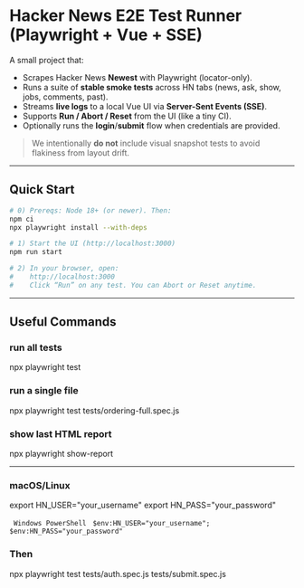 # Hacker News E2E Test Runner (Playwright + Vue + SSE)

A small project that:

- Scrapes Hacker News **Newest** with Playwright (locator-only).
- Runs a suite of **stable smoke tests** across HN tabs (news, ask, show, jobs, comments, past).
- Streams **live logs** to a local Vue UI via **Server-Sent Events (SSE)**.
- Supports **Run / Abort / Reset** from the UI (like a tiny CI).
- Optionally runs the **login**/**submit** flow when credentials are provided.

> We intentionally **do not** include visual snapshot tests to avoid flakiness from layout drift.

---

## Quick Start

```bash
# 0) Prereqs: Node 18+ (or newer). Then:
npm ci
npx playwright install --with-deps

# 1) Start the UI (http://localhost:3000)
npm run start

# 2) In your browser, open:
#    http://localhost:3000
#    Click “Run” on any test. You can Abort or Reset anytime.
```

---

## Useful Commands

### run all tests

npx playwright test

### run a single file

npx playwright test tests/ordering-full.spec.js

### show last HTML report

npx playwright show-report

---



### macOS/Linux

export HN_USER="your_username"
export HN_PASS="your_password"

``` Windows PowerShell```
``` $env:HN_USER="your_username"; $env:HN_PASS="your_password"```

### Then

npx playwright test tests/auth.spec.js tests/submit.spec.js
